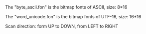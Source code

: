 The "byte_ascii.fon" is the bitmap fonts of ASCII, size: 8*16

The "word_unicode.fon" is the bitmap fonts of UTF-16, size: 16*16

Scan direction: form UP to DOWN, from LEFT to RIGHT
